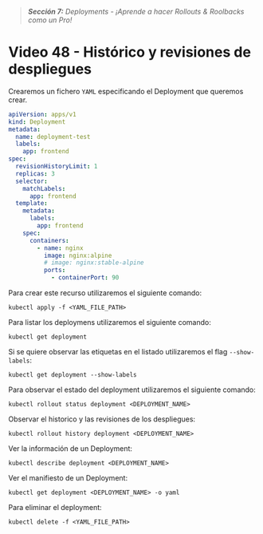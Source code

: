 > _**Sección 7:** Deployments - ¡Aprende a hacer Rollouts & Roolbacks como un Pro!_

# Video 48 - Histórico y revisiones de despliegues

Crearemos un fichero `YAML` especificando el Deployment que queremos crear.

```yaml
apiVersion: apps/v1
kind: Deployment
metadata:
  name: deployment-test
  labels:
    app: frontend
spec:
  revisionHistoryLimit: 1
  replicas: 3
  selector:
    matchLabels:
      app: frontend
  template:
    metadata:
      labels:
        app: frontend
    spec:
      containers:
        - name: nginx
          image: nginx:alpine
          # image: nginx:stable-alpine
          ports:
            - containerPort: 90
```

Para crear este recurso utilizaremos el siguiente comando:

```shell
kubectl apply -f <YAML_FILE_PATH>
```

Para listar los deploymens utilizaremos el siguiente comando:

```shell
kubectl get deployment
```

Si se quiere observar las etiquetas en el listado utilizaremos el flag `--show-labels`:

```shell
kubectl get deployment --show-labels
```

Para observar el estado del deployment utilizaremos el siguiente comando:

```shell
kubectl rollout status deployment <DEPLOYMENT_NAME>
```

Observar el historico y las revisiones de los despliegues:

```shell
kubectl rollout history deployment <DEPLOYMENT_NAME>
```

Ver la información de un Deployment:

```shell
kubectl describe deployment <DEPLOYMENT_NAME>
```

Ver el manifiesto de un Deployment:

```shell
kubectl get deployment <DEPLOYMENT_NAME> -o yaml
```

Para eliminar el deployment:

```shell
kubectl delete -f <YAML_FILE_PATH>
```